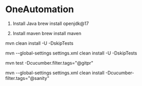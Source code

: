 # OneAutomation

1. Install Java
brew install openjdk@17

2. Install maven
brew install maven

mvn clean install -U -DskipTests

mvn --global-settings settings.xml clean install -U -DskipTests

mvn test -Dcucumber.filter.tags="@gitpr"

mvn --global-settings settings.xml clean install -Dcucumber-filter.tags="@sanity"